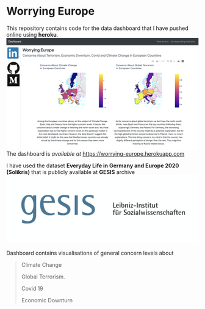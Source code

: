 <h1>Worrying Europe</h1>



This repository contains code for the data dashboard that I have pushed online using **heroku**.
![](myapp/static/img/app_prev.png)
The dashboard is *available at* https://worrying-europe.herokuapp.com

I have used the dataset **Everyday Life in Germany and Europe 2020 (Solikris)** that is publicly available at **GESIS** 
archive
![](myapp/static/img/img.png)

Dashboard contains visualisations of general concern levels about
> Climate Change
>
> Global Terrorism.
> 
> Covid 19
> 
> Economic Downturn


